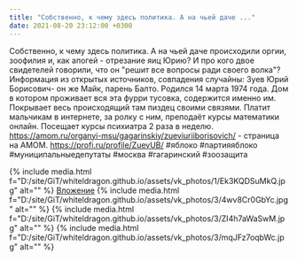 ```yaml
---
title: "Собственно, к чему здесь политика. А на чьей даче ..."
date: 2021-08-20 23:12:00 +0300
---
```


Собственно, к чему здесь политика. А на чьей даче происходили оргии, зоофилия и, как апогей - отрезание яиц Юрию?
И про кого двое свидетелей говорили, что он "решит все вопросы ради своего волка"?
Информация из открытых источников, совпадения случайны:
Зуев Юрий Борисович- он же Майк, парень Балто. Родился 14 марта 1974 года. Дом в котором проживает вся эта фурри тусовка, содержится именно им. Покрывает весь происходящий там пиздец своими связями. Платит мальчикам в интернете, за ролку с ним, преподаёт курсы математики онлайн. Посещает курсы психиатра 2 раза в неделю.
https://amom.ru/organyi-msu/gagarinskiy/zueviuriiborisovich/ - страница на АМОМ.
https://profi.ru/profile/ZuevUB/
#яблоко #партияяблоко #муниципальныедепутаты #москва #гагаринский #зоозащита


{% include media.html f="D:/site/GiT/whiteldragon.github.io/assets/vk_photos/1/Ek3KQDSuMkQ.jpg" alt="" %}
[Вложение](https://vk.com/photo41076938_457247583)
{% include media.html f="D:/site/GiT/whiteldragon.github.io/assets/vk_photos/3/4wv8Cr0GbYc.jpg" alt="" %}
{% include media.html f="D:/site/GiT/whiteldragon.github.io/assets/vk_photos/3/ZI4h7aWaSwM.jpg" alt="" %}
{% include media.html f="D:/site/GiT/whiteldragon.github.io/assets/vk_photos/3/mqJFz7oqbWc.jpg" alt="" %}

